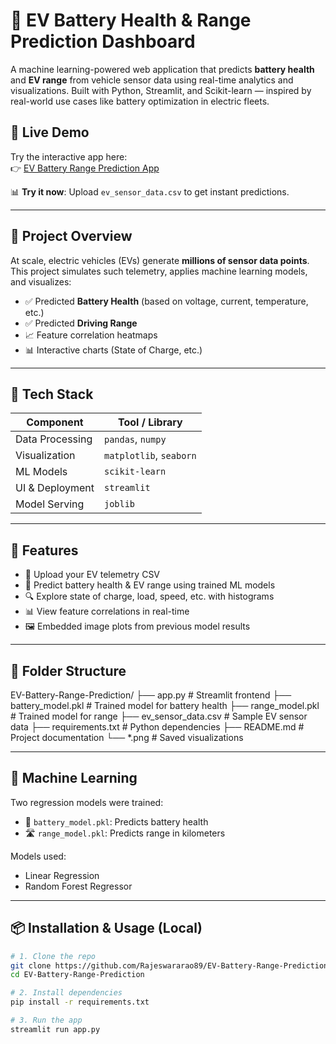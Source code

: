 # 🔋 EV Battery Health & Range Prediction Dashboard

A machine learning-powered web application that predicts **battery health** and **EV range** from vehicle sensor data using real-time analytics and visualizations. Built with Python, Streamlit, and Scikit-learn — inspired by real-world use cases like battery optimization in electric fleets.

## 🚀 Live Demo

Try the interactive app here:  
👉 [EV Battery Range Prediction App](https://ev-battery-range-prediction-project-aatrazjoaco6ukkratkigl.streamlit.app/)


📊 **Try it now**: Upload `ev_sensor_data.csv` to get instant predictions.

---

## 🚗 Project Overview

At scale, electric vehicles (EVs) generate **millions of sensor data points**. This project simulates such telemetry, applies machine learning models, and visualizes:

- ✅ Predicted **Battery Health** (based on voltage, current, temperature, etc.)
- ✅ Predicted **Driving Range**
- 📈 Feature correlation heatmaps
- 📊 Interactive charts (State of Charge, etc.)

---

## 🧠 Tech Stack

| Component        | Tool / Library           |
|------------------|--------------------------|
| Data Processing  | `pandas`, `numpy`        |
| Visualization    | `matplotlib`, `seaborn`  |
| ML Models        | `scikit-learn`           |
| UI & Deployment  | `streamlit`              |
| Model Serving    | `joblib`                 |

---

## 🧪 Features

- 📂 Upload your EV telemetry CSV
- 🤖 Predict battery health & EV range using trained ML models
- 🔍 Explore state of charge, load, speed, etc. with histograms
- 📊 View feature correlations in real-time
- 🖼️ Embedded image plots from previous model results

---

## 📁 Folder Structure

EV-Battery-Range-Prediction/
├── app.py # Streamlit frontend
├── battery_model.pkl # Trained model for battery health
├── range_model.pkl # Trained model for range
├── ev_sensor_data.csv # Sample EV sensor data
├── requirements.txt # Python dependencies
├── README.md # Project documentation
└── *.png # Saved visualizations


---

## 🧠 Machine Learning

Two regression models were trained:
- 🔋 `battery_model.pkl`: Predicts battery health
- 🛣️ `range_model.pkl`: Predicts range in kilometers

Models used:
- Linear Regression
- Random Forest Regressor

---

## 📦 Installation & Usage (Local)

```bash
# 1. Clone the repo
git clone https://github.com/Rajeswararao89/EV-Battery-Range-Prediction.git
cd EV-Battery-Range-Prediction

# 2. Install dependencies
pip install -r requirements.txt

# 3. Run the app
streamlit run app.py
